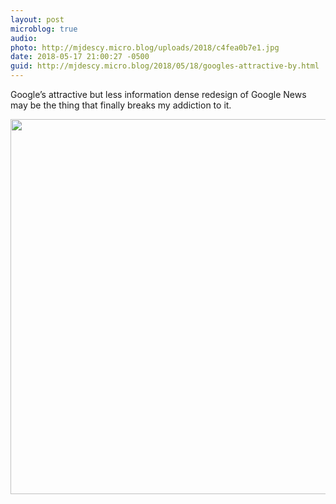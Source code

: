 ```yaml
---
layout: post
microblog: true
audio: 
photo: http://mjdescy.micro.blog/uploads/2018/c4fea0b7e1.jpg
date: 2018-05-17 21:00:27 -0500
guid: http://mjdescy.micro.blog/2018/05/18/googles-attractive-by.html
---
```

Google’s attractive but less information dense redesign of Google News may be the thing that finally breaks my addiction to it.

<img src="http://mjdescy.micro.blog/uploads/2018/c4fea0b7e1.jpg" width="600" height="600" />
